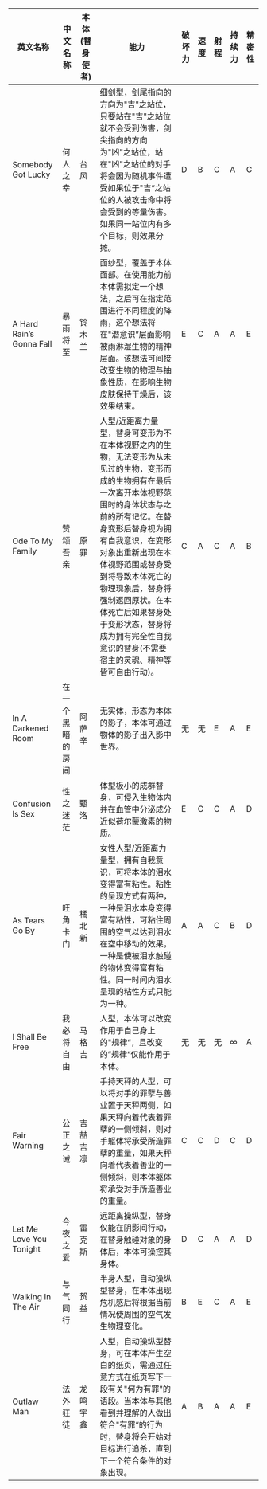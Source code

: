 | 英文名称                 | 中文名称         | 本体(替身使者) | 能力                                                         | 破坏力 | 速度 | 射程 | 持续力 | 精密性 |
| ------------------------ | ---------------- | -------------- | ------------------------------------------------------------ | ------ | ---- | ---- | ------ | ------ |
| Somebody Got Lucky       | 何人之幸         | 台风           | 细剑型，剑尾指向的方向为"吉"之站位，只要站在"吉"之站位就不会受到伤害，剑尖指向的方向为"凶"之站位，站在"凶"之站位的对手将会因为随机事件遭受如果位于"吉“之站位的人被攻击命中将会受到的等量伤害。如果同一站位内有多个目标，则效果分摊。 | D      | B    | C    | A      | C      |
| A Hard Rain’s Gonna Fall | 暴雨将至         | 铃木兰         | 面纱型，覆盖于本体面部。在使用能力前本体需拟定一个想法，之后可在指定范围进行不同程度的降雨，这个想法将在"潜意识”层面影响被雨淋湿生物的精神层面。该想法可间接改变生物的物理与抽象性质，在影响生物皮肤保持干燥后，该效果结束。 | E      | C    | A    | A      | E      |
| Ode To My Family         | 赞颂吾亲         | 原罪           | 人型/近距离力量型，替身可变形为不在本体视野之内的生物，无法变形为从未见过的生物，变形而成的生物拥有在最后一次离开本体视野范围时的身体状态与之前的所有记忆。在替身变形后替身视为拥有自我意识，在变形对象出重新出现在本体视野范围或替身受到将导致本体死亡的物理现象后，替身将强制返回原状。在本体死亡后如果替身处于变形状态，替身将成为拥有完全性自我意识的替身(不需要宿主的灵魂、精神等皆可自由行动)。 | C      | A    | C    | A      | B      |
| In A Darkened Room       | 在一个黑暗的房间 | 阿萨辛         | 无实体，形态为本体的影子，本体可通过物体的影子出入影中世界。 | 无     | 无   | E    | A      | E      |
| Confusion Is Sex         | 性之迷茫         | 甄洛           | 体型极小的成群替身，可侵入生物体内并在血管中分泌成分近似荷尔蒙激素的物质。 | E      | C    | C    | A      | D      |
| As Tears Go By           | 旺角卡门         | 橘北新         | 女性人型/近距离力量型，拥有自我意识，可将本体的泪水变得富有粘性。粘性的呈现方式有两种，一种是泪水本身变得富有粘性，可粘住周围的空气以达到泪水在空中移动的效果，一种是使被泪水触碰的物体变得富有粘性。同一时间内泪水呈现的粘性方式只能为一种。 | A      | A    | C    | B      | D      |
| I Shall Be Free          | 我必将自由       | 马格吉         | 人型，本体可以改变作用于自己身上的"规律“，且改变的”规律“仅能作用于本体。 | 无     | 无   | 无   | ∞      | A      |
| Fair Warning             | 公正之诫         | 吉喆吉凛       | 手持天秤的人型，可以将对手的罪孽与善业置于天秤两侧，如果天秤向着代表着罪孽的一侧倾斜，则对手躯体将承受所造罪孽的重量，如果天秤向着代表着善业的一侧倾斜，则本体躯体将承受对手所造善业的重量。 | C      | C    | D    | C      | D      |
| Let Me Love You Tonight  | 今夜之爱         | 雷克斯         | 远距离操纵型，替身仅能在阴影间行动，在替身触碰对象的身体后，本体可操控其身体。 | D      | C    | A    | A      | D      |
| Walking In The Air       | 与气同行         | 贺益           | 半身人型，自动操纵型替身，在本体出现危机感后将根据当前情况使周围的空气发生物理变化。 | B      | E    | C    | A      | E      |
| Outlaw Man               | 法外狂徒         | 龙鸣宇鑫       | 人型，自动操纵型替身，可在本体产生空白的纸页，需通过任意方式在纸页写下一段有关"何为有罪"的语段。当本体与其他看到并理解的人做出符合"有罪“的行为时，替身将会开始对目标进行追杀，直到下一个符合条件的对象出现。 | A      | B    | A    | A      | E      |

